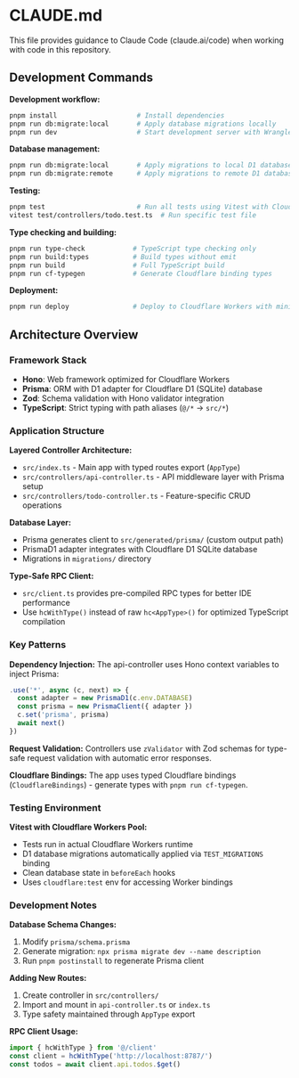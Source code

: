 # CLAUDE.md

This file provides guidance to Claude Code (claude.ai/code) when working with code in this repository.

## Development Commands

**Development workflow:**

```bash
pnpm install                    # Install dependencies
pnpm run db:migrate:local       # Apply database migrations locally
pnpm run dev                    # Start development server with Wrangler
```

**Database management:**

```bash
pnpm run db:migrate:local       # Apply migrations to local D1 database
pnpm run db:migrate:remote      # Apply migrations to remote D1 database
```

**Testing:**

```bash
pnpm test                       # Run all tests using Vitest with Cloudflare Workers pool
vitest test/controllers/todo.test.ts  # Run specific test file
```

**Type checking and building:**

```bash
pnpm run type-check            # TypeScript type checking only
pnpm run build:types           # Build types without emit
pnpm run build                 # Full TypeScript build
pnpm run cf-typegen            # Generate Cloudflare binding types
```

**Deployment:**

```bash
pnpm run deploy                # Deploy to Cloudflare Workers with minification
```

## Architecture Overview

### Framework Stack

- **Hono**: Web framework optimized for Cloudflare Workers
- **Prisma**: ORM with D1 adapter for Cloudflare D1 (SQLite) database
- **Zod**: Schema validation with Hono validator integration
- **TypeScript**: Strict typing with path aliases (`@/*` → `src/*`)

### Application Structure

**Layered Controller Architecture:**

- `src/index.ts` - Main app with typed routes export (`AppType`)
- `src/controllers/api-controller.ts` - API middleware layer with Prisma setup
- `src/controllers/todo-controller.ts` - Feature-specific CRUD operations

**Database Layer:**

- Prisma generates client to `src/generated/prisma/` (custom output path)
- PrismaD1 adapter integrates with Cloudflare D1 SQLite database
- Migrations in `migrations/` directory

**Type-Safe RPC Client:**

- `src/client.ts` provides pre-compiled RPC types for better IDE performance
- Use `hcWithType()` instead of raw `hc<AppType>()` for optimized TypeScript compilation

### Key Patterns

**Dependency Injection:**
The api-controller uses Hono context variables to inject Prisma:

```typescript
.use('*', async (c, next) => {
  const adapter = new PrismaD1(c.env.DATABASE)
  const prisma = new PrismaClient({ adapter })
  c.set('prisma', prisma)
  await next()
})
```

**Request Validation:**
Controllers use `zValidator` with Zod schemas for type-safe request validation with automatic error responses.

**Cloudflare Bindings:**
The app uses typed Cloudflare bindings (`CloudflareBindings`) - generate types with `pnpm run cf-typegen`.

### Testing Environment

**Vitest with Cloudflare Workers Pool:**

- Tests run in actual Cloudflare Workers runtime
- D1 database migrations automatically applied via `TEST_MIGRATIONS` binding
- Clean database state in `beforeEach` hooks
- Uses `cloudflare:test` env for accessing Worker bindings

### Development Notes

**Database Schema Changes:**

1. Modify `prisma/schema.prisma`
2. Generate migration: `npx prisma migrate dev --name description`
3. Run `pnpm postinstall` to regenerate Prisma client

**Adding New Routes:**

1. Create controller in `src/controllers/`
2. Import and mount in `api-controller.ts` or `index.ts`
3. Type safety maintained through `AppType` export

**RPC Client Usage:**

```typescript
import { hcWithType } from '@/client'
const client = hcWithType('http://localhost:8787/')
const todos = await client.api.todos.$get()
```
